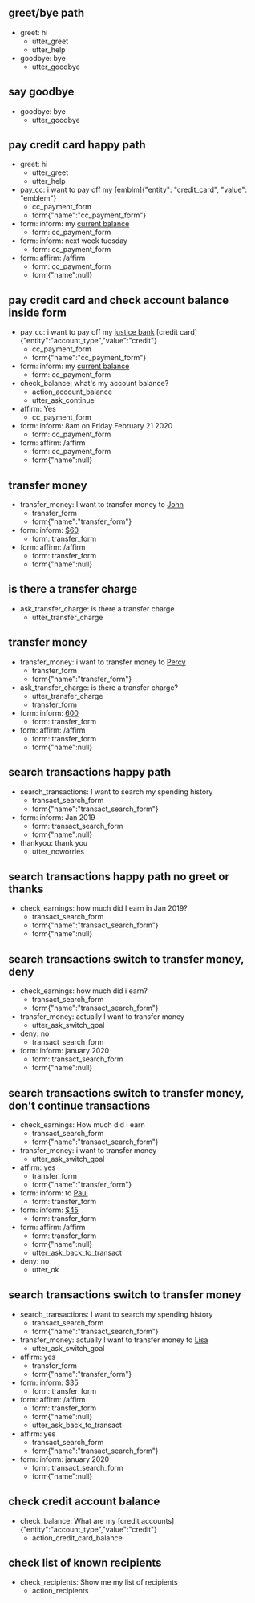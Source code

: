 ## greet/bye path
* greet: hi
    - utter_greet
    - utter_help
* goodbye: bye
    - utter_goodbye

## say goodbye
* goodbye: bye
    - utter_goodbye

## pay credit card happy path
* greet: hi
    - utter_greet
    - utter_help
* pay_cc: i want to pay off my [emblm]{"entity": "credit_card", "value": "emblem"}
    - cc_payment_form
    - form{"name":"cc_payment_form"}
* form: inform: my [current balance](payment_amount)
    - form: cc_payment_form
* form: inform: next week tuesday
    - form: cc_payment_form
* form: affirm: /affirm
    - form: cc_payment_form
    - form{"name":null}


## pay credit card and check account balance inside form
* pay_cc: i want to pay off my [justice bank](credit_card) [credit card]{"entity":"account_type","value":"credit"}
    - cc_payment_form
    - form{"name":"cc_payment_form"}
* form: inform: my [current balance](payment_amount)
    - form: cc_payment_form
* check_balance: what's my account balance?
    - action_account_balance
    - utter_ask_continue
* affirm: Yes
    - cc_payment_form
* form: inform: 8am on Friday February 21 2020
    - form: cc_payment_form
* form: affirm: /affirm
    - form: cc_payment_form
    - form{"name":null}

## transfer money
* transfer_money: I want to transfer money to [John](PERSON)
    - transfer_form
    - form{"name":"transfer_form"}
* form: inform: [$60](amount-of-money:60)
    - form: transfer_form
* form: affirm: /affirm
    - form: transfer_form
    - form{"name":null}

## is there a transfer charge
* ask_transfer_charge: is there a transfer charge
    - utter_transfer_charge

## transfer money
* transfer_money: i want to transfer money to [Percy](PERSON)
    - transfer_form
    - form{"name":"transfer_form"}
* ask_transfer_charge: is there a transfer charge?
    - utter_transfer_charge
    - transfer_form
* form: inform: [600](number)
    - form: transfer_form
* form: affirm: /affirm
    - form: transfer_form
    - form{"name":null}

## search transactions happy path
* search_transactions: I want to search my spending history
    - transact_search_form
    - form{"name":"transact_search_form"}
* form: inform: Jan 2019
    - form: transact_search_form
    - form{"name":null}
* thankyou: thank you
    - utter_noworries


## search transactions happy path no greet or thanks
* check_earnings: how much did I earn in Jan 2019?
    - transact_search_form
    - form{"name":"transact_search_form"}
    - form{"name":null}



## search transactions switch to transfer money, deny
* check_earnings: how much did i earn?
    - transact_search_form
    - form{"name":"transact_search_form"}
* transfer_money: actually I want to transfer money
    - utter_ask_switch_goal
* deny: no
    - transact_search_form
* form: inform: january 2020
    - form: transact_search_form
    - form{"name":null}

## search transactions switch to transfer money, don't continue transactions
* check_earnings: How much did i earn
    - transact_search_form
    - form{"name":"transact_search_form"}
* transfer_money: i want to transfer money
    - utter_ask_switch_goal
* affirm: yes
    - transfer_form
    - form{"name":"transfer_form"}
* form: inform: to [Paul](PERSON)
    - form: transfer_form
* form: inform: [$45](amount-of-money:45)
    - form: transfer_form
* form: affirm: /affirm
    - form: transfer_form
    - form{"name":null}
    - utter_ask_back_to_transact
* deny: no
    - utter_ok


## search transactions switch to transfer money
* search_transactions: I want to search my spending history
    - transact_search_form
    - form{"name":"transact_search_form"}
* transfer_money: actually I want to transfer money to [Lisa](PERSON)
    - utter_ask_switch_goal
* affirm: yes
    - transfer_form
    - form{"name":"transfer_form"}
* form: inform: [$35](amount-of-money:35)
    - form: transfer_form
* form: affirm: /affirm
    - form: transfer_form
    - form{"name":null}
    - utter_ask_back_to_transact
* affirm: yes
    - transact_search_form
    - form{"name":"transact_search_form"}
* form: inform: january 2020
    - form: transact_search_form
    - form{"name":null}


## check credit account balance
* check_balance: What are my [credit accounts]{"entity":"account_type","value":"credit"}
    - action_credit_card_balance


## check list of known recipients
* check_recipients: Show me my list of recipients
    - action_recipients
